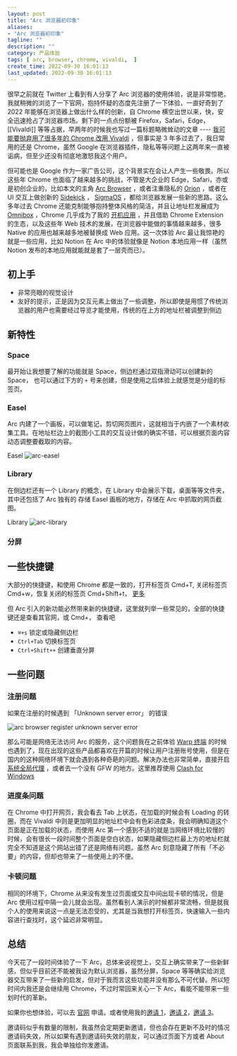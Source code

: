 ```yaml
---
layout: post
title: "Arc 浏览器初印象"
aliases:
- "Arc 浏览器初印象"
tagline: ""
description: ""
category: 产品体验
tags: [ arc, browser, chrome, vivaldi,  ]
create_time: 2022-09-30 16:01:13
last_updated: 2022-09-30 16:01:13
---
```


很早之前就在 Twitter 上看到有人分享了 Arc 浏览器的使用体验，说是非常惊艳，我就稍微的浏览了一下官网，抱持怀疑的态度先注册了一下体验，一直好奇到了 2022 年能够在浏览器上做出什么样的创新，自 Chrome 横空出世以来，快，安全迅速抢占了浏览器市场。剩下的一点点份额被 Firefox，Safari，Edge，[[Vivaldi]] 等等占据，早两年的时候我也写过一篇标题略微耸动的文章 ---- [我可能要抛弃用了很多年的 Chrome 改用 Vivaldi](/post/2019/07/replace-google-chrome-with-vivaldi.html) ，但事实是 3 年多过去了，我日常用的还是 Chrome，虽然 Google 在浏览器插件，隐私等等问题上这两年来一直被诟病，但至少还没有彻底地激怒我这个用户。

但可能也是 Google 作为一家广告公司，这个背景实在会让人产生一些敬畏。所以这些年 Chrome 也面临了越来越多的挑战，不管是大企业的 Edge，Safari，亦或是初创企业的，比如本文的主角 [Arc Browser](https://thebrowser.company/) ，或者注重隐私的 [Orion](https://browser.kagi.com/) ，或者在 UI 交互上做创新的 [Sidekick](https://www.meetsidekick.com/) ， [SigmaOS](https://sigmaos.com/) ，都给浏览器发展一些新的思路。这么多年过去 Chrome 还能克制能够抱持整体风格的简洁，并且让地址栏发展成为 [Omnibox](https://www.chromium.org/user-experience/omnibox) ，Chrome 几乎成为了我的 [开机应用](/post/2017/12/most-useful-chrome-shortcut.html) ，并且借助 Chrome Extension 的生态，以及这些年 Web 技术的发展，在浏览器中能做的事情越来越多，很多 Native 的应用也越来越多地被替换成 Web 应用。这一次体验 Arc 最让我惊艳的就是一些应用，比如 Notion 在 Arc 中的体验就像是 Notion 本地应用一样（虽然 Notion 发布的本地应用就能就是套了一层壳而已）。

## 初上手

- 非常亮眼的视觉设计
- 友好的提示，正是因为交互元素上做出了一些调整，所以即使是用惯了传统浏览器的用户也需要经过导览才能使用，传统的在上方的地址栏被调整到侧边

## 新特性

### Space

最开始让我想要了解的功能就是 Space，侧边栏通过双指滑动可以创建新的 Space， 也可以通过下方的 `+` 号来创建，但是使用之后体验上就感觉是分组的标签页。

### Easel

Arc 内建了一个画板，可以做笔记，剪切网页图片，这就相当于内嵌了一个素材收集工具。在地址栏边上的截图小工具的交互设计做的确实不错，可以根据页面内容动态调整要截取的内容。

Easel
![arc-easel](https://photo.einverne.info/images/2022/10/01/zBeD.png)

### Library

在侧边栏还有一个 Library 的概念，在 Library 中会展示下载，桌面等等文件夹，其中还包括了 Arc 独有的 存储 Easel 画板的地方，存储在 Arc 中抓取的网页截图。

Library
![arc-library](https://photo.einverne.info/images/2022/10/01/z04H.png)

### 分屏

## 一些快捷键

大部分的快捷键，和使用 Chrome 都是一致的，打开标签页 Cmd+T, 关闭标签页 Cmd+w，恢复关闭的标签页 Cmd+Shift+t， [更多]()

但 Arc 引入的新功能必然带来新的快捷键，这里就列举一些常见的，全部的快捷键还是查看其官网，或 Cmd+， 查看吧

- `⌘+s` 锁定或隐藏侧边栏
- `Ctrl+Tab` 切换标签页
- `Ctrl+Shift++` 创建垂直分屏

## 一些问题

### 注册问题

如果在注册的时候遇到 「Unknown server error」 的错误

![arc browser register unknown server error](https://photo.einverne.info/images/2022/10/01/zQD3.png)

那么可能是网络无法访问 Arc 的服务，这个问题我在之前体验 [Warp 终端](/post/2022/03/warp-terminal-usage.html) 的时候也遇到了，现在出现的这些产品都喜欢在开篇的时候让用户注册账号使用，但是在国内的这种网络环境下就会遇到各种奇葩的问题。解决办法也非常简单，直接开启 [系统全局代理](https://docs.gtk.pw/contents/macos/cfw.html) ，或者去一个没有 GFW 的地方。这里推荐使用 [Clash for Windows](https://docs.gtk.pw/contents/macos/cfw.html)

### 进度条问题

在 Chrome 中打开网页，我会看去 Tab 上状态，在加载的时候会有 Loading 的转圈，而在 Vivaldi 中则是更加明显的地址栏中会有色彩进度条，我会明确知道这个页面是正在加载的状态，而使用 Arc 第一个感到不适的就是当网络环境比较慢的时候，会有很长一段时间整个页面是空白状态，如果隐藏侧边栏最上方的地址栏就完全不知道是这个网站出错了还是网络有问题。虽然 Arc 刻意隐藏了所有「不必要」的内容，但却也带来了一些使用上的不便。

### 卡顿问题

相同的环境下，Chrome 从来没有发生过页面或交互中间出现卡顿的情况，但是 Arc 使用过程中隔一会儿就会出现。虽然看别人演示的时候都非常流畅，但是就我个人的使用来说这一点是无法忍受的，尤其是当我想打开标签页，快速输入一些内容进行查找时，这个延迟非常明显。

## 总结

今天花了一段时间体验了一下 Arc，总体来说视觉上，交互上确实带来了一些新鲜感，但似乎目前还不能被我设为默认浏览器，虽然分屏，Space 等等确实给浏览器交互带来了一些新的启发，但对于我而言这些功能并没有那么不可代替。所以短时间内我还是会继续用 Chrome，不过时常回来关心一下 Arc，看能不能带来一些划时代的革新。

如果你也想体验，可以去 [官网](https://thebrowser.company/) 申请。或者使用我的[邀请 1](https://arc.net/gift/1325b0a7)，[邀请 2](https://arc.net/gift/3d5b150b)，[邀请 3](https://arc.net/gift/243f3c51)。

邀请码似乎有数量的限制，我虽然会定期更新邀请，但也会存在更新不及时的情况邀请码失效，所以如果有遇到邀请码失效的朋友，可以通过页面下方或者 About 页面联系到我，我会单独给你发邀请。

